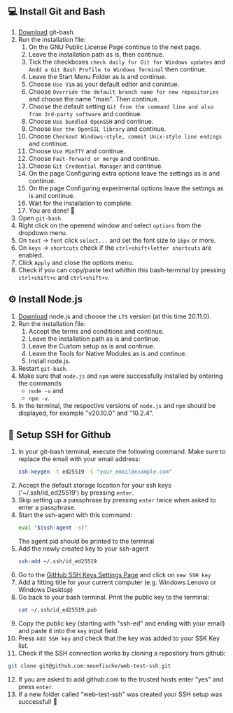 ## 💻 Install Git and Bash

1. [Download](https://gitforwindows.org) git-bash.
2. Run the installation file:
   1. On the GNU Public License Page continue to the next page.
   2. Leave the installation path as is, then continue.
   3. Tick the checkboxes `check daily for Git for Windows updates` and `Andd a Git Bash Profile to Windows Terminal` then continue.
   4. Leave the Start Menu Folder as is and continue.
   5. Choose `Use Vim` as your default editor and conintue.
   6. Choose `Override the default branch name for new repositories` and choose the name "main". Then continue.
   7. Choose the default setting `Git from the command line and also from 3rd-party software` and continue.
   8. Choose `Use bundled OpenSSH` and continue.
   9. Choose `Use the OpenSSL library` and continue.
   10. Choose `Checkout Windows-style, commit Unix-style line endings` and continue.
   11. Choose `Use MinTTY` and continue.
   12. Choose `Fast-forward or merge` and continue.
   13. Choose `Git Credential Manager` and continue.
   14. On the page Configuring extra options leave the settings as is and continue.
   15. On the page Configuring experimental options leave the settings as is and continue.
   16. Wait for the installation to complete.
   17. You are done! 🎉
3. Open `git-bash`.
4. Right click on the openend window and select `options` from the dropdown menu.
5. On `text` -> `font` click `select...` and set the font size to `16px` or more.
6. On `keys` -> `shortcuts` check if the `ctrl+shift+letter shortcuts` are enabled.
7. Click `Apply` and close the options menu.
8. Check if you can copy/paste text whithin this bash-terminal by pressing `ctrl+shift+c` and `ctrl+shift+v`.

## ⚙️ Install Node.js

1. [Download](https://nodejs.org/) node.js and choose the `LTS` version (at this time 20.11.0).
2. Run the installation file:
   1. Accept the terms and conditions and continue.
   2. Leave the installation path as is and continue.
   3. Leave the Custom setup as is and continue.
   4. Leave the Tools for Native Modules as is and continue.
   5. Install node.js.
3. Restart `git-bash`.
4. Make sure that `node.js` and `npm` were successfully installed by entering the commands
   - `node -v` and
   - `npm -v`.
5. In the terminal, the respective versions of `node.js` and `npm` should be displayed, for example "v20.10.0" and "10.2.4".

## 🔐 Setup SSH for Github

1. In your git-bash terminal, execute the following command. Make sure to replace the email with your email address:
   ```bash
   ssh-keygen -t ed25519 -C "your_email@example.com"
   ```
2. Accept the default storage location for your ssh keys ('~/.ssh/id_ed25519') by pressing `enter`.
3. Skip setting up a passphrase by pressing `enter` twice when asked to enter a passphrase.
4. Start the ssh-agent with this command:
   ```bash
   eval "$(ssh-agent -s)"
   ```
   The agent pid should be printed to the terminal
5. Add the newly created key to your ssh-agent
   ```bash
   ssh-add ~/.ssh/id_ed25519
   ```
6. Go to the [GitHub SSH Keys Settings Page](https://github.com/settings/keys) and click on `new SSH key`
7. Add a fitting title for your current computer (e.g. Windows Lenovo or Windows Desktop)
8. Go back to your bash terminal. Print the public key to the terminal:
   ```bash
   cat ~/.ssh/id_ed25519.pub
   ```
9. Copy the public key (starting with "ssh-ed" and ending with your email) and paste it into the `key` input field.
10. Press `Add SSH key` and check that the key was added to your SSK Key list.
11. Check if the SSH connection works by cloning a repository from github:

```bash
git clone git@github.com:neuefische/web-test-ssh.git
```

12. If you are asked to add github.com to the trusted hosts enter "yes" and press `enter`.
13. If a new folder called "web-test-ssh" was created your SSH setup was successful! :tada:
